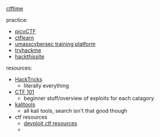 [ctftime](https://ctftime.org/)

practice:
- [picoCTF](https://play.picoctf.org/playlists)
- [ctflearn](https://ctflearn.com/challenge/1/browse)
- [umasscybersec training platform](https://training.umasscybersec.org/challenges)
- [tryhackme](https://tryhackme.com/)
- [hackthissite](https://www.hackthissite.org/)

resources:
- [HackTricks](https://book.hacktricks.xyz/welcome/readme)
	- literally everything
- [CTF 101](https://ctf101.org/)
	- beginner stuff/overview of exploits for each catagory
- [kalitools](https://www.kali.org/tools/)
	- all kali tools, search isn't that good though
- ctf resources
	- [devploit ctf resources](https://github.com/devploit/awesome-ctf-resources)
	- 